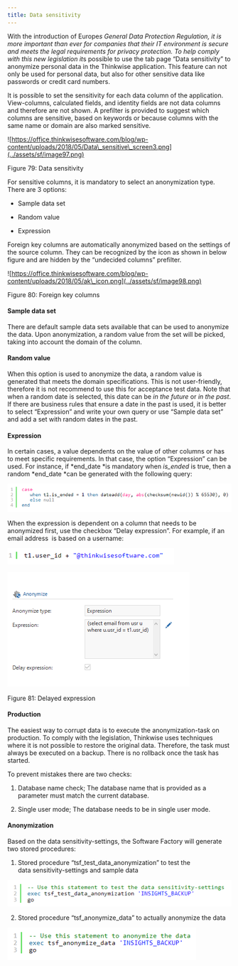 ```yaml
---
title: Data sensitivity
---
```


With the introduction of Europe*s General Data Protection Regulation, it is more important than ever for companies that their IT environment is secure and meets the legal requirements for privacy protection. To help comply with this new legislation it*s possible to use the tab page “Data sensitivity” to anonymize personal data in the Thinkwise application. This feature can not only be used for personal data, but also for other sensitive data like passwords or credit card numbers.

It is possible to set the sensitivity for each data column of the application. View-columns, calculated fields, and identity fields are not data columns and therefore are not shown. A prefilter is provided to suggest which columns are sensitive, based on keywords or because columns with the same name or domain are also marked sensitive.

![https://office.thinkwisesoftware.com/blog/wp-content/uploads/2018/05/Data\_sensitive\_screen3.png](../assets/sf/image97.png)

Figure 79: Data sensitivity

For sensitive columns, it is mandatory to select an anonymization type. There are 3 options:

- Sample data set

- Random value

- Expression

Foreign key columns are automatically anonymized based on the settings of the source column. They can be recognized by the icon as shown in below figure and are hidden by the “undecided columns” prefilter.

![https://office.thinkwisesoftware.com/blog/wp-content/uploads/2018/05/ak\_icon.png](../assets/sf/image98.png)

Figure 80: Foreign key columns

#### Sample data set

There are default sample data sets available that can be used to anonymize the data. Upon anonymization, a random value from the set will be picked, taking into account the domain of the column.

#### Random value

When this option is used to anonymize the data, a random value is generated that meets the domain specifications. This is not user-friendly, therefore it is not recommend to use this for acceptance test data. Note that when a random date is selected, this date can be *in the future* or *in the past*. If there are business rules that ensure a date in the past is used, it is better to select “Expression” and write your own query or use “Sample data set” and add a set with random dates in the past.

#### Expression

In certain cases, a value dependents on the value of other columns or has to meet specific requirements. In that case, the option “Expression” can be used. For instance, if *end\_date *is mandatory when *is\_ended* is true, then a random *end\_date *can be generated with the following query:

![](../assets/sf/image99.png)


When the expression is dependent on a column that needs to be anonymized first, use the checkbox “Delay expression”. For example, if an email address  is based on a username:

![](../assets/sf/image100.png)

![](../assets/sf/image101.png)

Figure 81: Delayed expression

#### Production

The easiest way to corrupt data is to execute the anonymization-task on production. To comply with the legislation, Thinkwise uses techniques where it is not possible to restore the original data. Therefore, the task must always be executed on a backup. There is no rollback once the task has started.

To prevent mistakes there are two checks:

1.  Database name check; The database name that is provided as a parameter must match the current database.

2.  Single user mode; The database needs to be in single user mode.

#### Anonymization

Based on the data sensitivity-settings, the Software Factory will generate two stored procedures:

1.  Stored procedure “tsf\_test\_data\_anonymization” to test the data sensitivity-settings and sample data

![](../assets/sf/image102.png)

2.  Stored procedure “tsf\_anonymize\_data” to actually anonymize the data

![](../assets/sf/image103.png)

